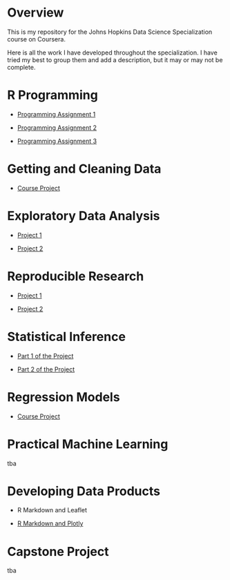 # Overview

This is my repository for the Johns Hopkins Data Science Specialization course on Coursera.

Here is all the work I have developed throughout the specialization. I have tried my best to group them and add a description, but it may or may not be complete.

# R Programming

- [Programming Assignment 1](https://jerrymn.github.io/CourseraDataScience/R_Programming/ProgrammingAssignment1/)

- [Programming Assignment 2](https://jerrymn.github.io/CourseraDataScience/R_Programming/ProgrammingAssignment2/)

- [Programming Assignment 3](https://jerrymn.github.io/CourseraDataScience/R_Programming/ProgrammingAssignment3/)

# Getting and Cleaning Data

- [Course Project](https://jerrymn.github.io/CourseraDataScience/GettingAndCleaningData/CourseProject/)

# Exploratory Data Analysis

- [Project 1](https://jerrymn.github.io/CourseraDataScience/ExploratoryDataAnalysis/Project1/)

- [Project 2](https://jerrymn.github.io/CourseraDataScience/ExploratoryDataAnalysis/Project2/)

# Reproducible Research

- [Project 1](https://jerrymn.github.io/CourseraDataScience/ReproducibleResearch/Project1/)

- [Project 2](https://jerrymn.github.io/CourseraDataScience/ReproducibleResearch/Project2/)

# Statistical Inference

- [Part 1 of the Project](https://jerrymn.github.io/CourseraDataScience/StatisticalInference/Project1/)

- [Part 2 of the Project](https://jerrymn.github.io/CourseraDataScience/StatisticalInference/Project2/)

# Regression Models

- [Course Project](https://jerrymn.github.io/CourseraDataScience/RegressionModels/CourseProject/)

# Practical Machine Learning

tba

# Developing Data Products

- R Markdown and Leaflet

- [R Markdown and Plotly](https://jerrymn.github.io/CourseraDataScience/DataProducts/Plotly/)

# Capstone Project

tba